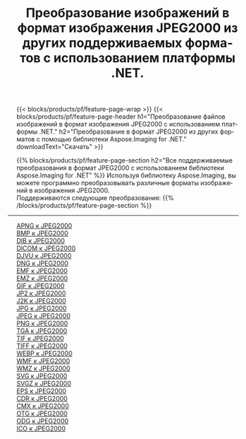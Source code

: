 ﻿---
title: Преобразование изображений в формат изображения JPEG2000 из других поддерживаемых форматов с использованием платформы .NET. 
weight: 3920
url: /ru/net/conversion/to/jpeg2000 
lang: ru
langdirlevel: 2
locales: zh-hans,ja,it,ru,de,es,fr,nl,id,lt,pl,pt,vi,tr,ko,zh-hant,ar,hi,th,sv,cs,uk,he
description: Используя библиотеку Aspose.Imaging for .NET, можно легко преобразовать в JPEG2000 другие поддерживаемые форматы изображений.
---

{{< blocks/products/pf/feature-page-wrap >}}
{{< blocks/products/pf/feature-page-header h1="Преобразование файлов изображений в формат изображения JPEG2000 с использованием платформы .NET." h2="Преобразование в формат JPEG2000 из других форматов с помощью библиотеки Aspose.Imaging for .NET." downloadText="Скачать" >}}


{{% blocks/products/pf/feature-page-section  h2="Все поддерживаемые преобразования в формат JPEG2000 с использованием библиотеки Aspose.Imaging for .NET" %}}
Используя библиотеку Aspose.Imaging, вы можете программно преобразовывать различные форматы изображений в изображения JPEG2000.
<br/>
Поддерживаются следующие преобразования:
{{% /blocks/products/pf/feature-page-section %}}
<div class="container-fluid productfamilypage bg-gray">
    <div class="convertypes bg-gray agp-content section">
        <div class="container">
		<hr style="margin-left:-20px;"/>
		<div class="row other-converters">
		    <div class='col-md-2 other-converter remove-lp remove-rp'><a href="/imaging/ru/net/conversion/apng-to-jpeg2000" >APNG к JPEG2000</a></div>
<div class='col-md-2 other-converter remove-lp remove-rp'><a href="/imaging/ru/net/conversion/bmp-to-jpeg2000" >BMP к JPEG2000</a></div>
<div class='col-md-2 other-converter remove-lp remove-rp'><a href="/imaging/ru/net/conversion/dib-to-jpeg2000" >DIB к JPEG2000</a></div>
<div class='col-md-2 other-converter remove-lp remove-rp'><a href="/imaging/ru/net/conversion/dicom-to-jpeg2000" >DICOM к JPEG2000</a></div>
<div class='col-md-2 other-converter remove-lp remove-rp'><a href="/imaging/ru/net/conversion/djvu-to-jpeg2000" >DJVU к JPEG2000</a></div>
<div class='col-md-2 other-converter remove-lp remove-rp'><a href="/imaging/ru/net/conversion/dng-to-jpeg2000" >DNG к JPEG2000</a></div>
<div class='col-md-2 other-converter remove-lp remove-rp'><a href="/imaging/ru/net/conversion/emf-to-jpeg2000" >EMF к JPEG2000</a></div>
<div class='col-md-2 other-converter remove-lp remove-rp'><a href="/imaging/ru/net/conversion/emz-to-jpeg2000" >EMZ к JPEG2000</a></div>
<div class='col-md-2 other-converter remove-lp remove-rp'><a href="/imaging/ru/net/conversion/gif-to-jpeg2000" >GIF к JPEG2000</a></div>
<div class='col-md-2 other-converter remove-lp remove-rp'><a href="/imaging/ru/net/conversion/jp2-to-jpeg2000" >JP2 к JPEG2000</a></div>
<div class='col-md-2 other-converter remove-lp remove-rp'><a href="/imaging/ru/net/conversion/j2k-to-jpeg2000" >J2K к JPEG2000</a></div>
<div class='col-md-2 other-converter remove-lp remove-rp'><a href="/imaging/ru/net/conversion/jpg-to-jpeg2000" >JPG к JPEG2000</a></div>
<div class='col-md-2 other-converter remove-lp remove-rp'><a href="/imaging/ru/net/conversion/jpeg-to-jpeg2000" >JPEG к JPEG2000</a></div>
<div class='col-md-2 other-converter remove-lp remove-rp'><a href="/imaging/ru/net/conversion/png-to-jpeg2000" >PNG к JPEG2000</a></div>
<div class='col-md-2 other-converter remove-lp remove-rp'><a href="/imaging/ru/net/conversion/tga-to-jpeg2000" >TGA к JPEG2000</a></div>
<div class='col-md-2 other-converter remove-lp remove-rp'><a href="/imaging/ru/net/conversion/tif-to-jpeg2000" >TIF к JPEG2000</a></div>
<div class='col-md-2 other-converter remove-lp remove-rp'><a href="/imaging/ru/net/conversion/tiff-to-jpeg2000" >TIFF к JPEG2000</a></div>
<div class='col-md-2 other-converter remove-lp remove-rp'><a href="/imaging/ru/net/conversion/webp-to-jpeg2000" >WEBP к JPEG2000</a></div>
<div class='col-md-2 other-converter remove-lp remove-rp'><a href="/imaging/ru/net/conversion/wmf-to-jpeg2000" >WMF к JPEG2000</a></div>
<div class='col-md-2 other-converter remove-lp remove-rp'><a href="/imaging/ru/net/conversion/wmz-to-jpeg2000" >WMZ к JPEG2000</a></div>
<div class='col-md-2 other-converter remove-lp remove-rp'><a href="/imaging/ru/net/conversion/svg-to-jpeg2000" >SVG к JPEG2000</a></div>
<div class='col-md-2 other-converter remove-lp remove-rp'><a href="/imaging/ru/net/conversion/svgz-to-jpeg2000" >SVGZ к JPEG2000</a></div>
<div class='col-md-2 other-converter remove-lp remove-rp'><a href="/imaging/ru/net/conversion/eps-to-jpeg2000" >EPS к JPEG2000</a></div>
<div class='col-md-2 other-converter remove-lp remove-rp'><a href="/imaging/ru/net/conversion/cdr-to-jpeg2000" >CDR к JPEG2000</a></div>
<div class='col-md-2 other-converter remove-lp remove-rp'><a href="/imaging/ru/net/conversion/cmx-to-jpeg2000" >CMX к JPEG2000</a></div>
<div class='col-md-2 other-converter remove-lp remove-rp'><a href="/imaging/ru/net/conversion/otg-to-jpeg2000" >OTG к JPEG2000</a></div>
<div class='col-md-2 other-converter remove-lp remove-rp'><a href="/imaging/ru/net/conversion/odg-to-jpeg2000" >ODG к JPEG2000</a></div>
<div class='col-md-2 other-converter remove-lp remove-rp'><a href="/imaging/ru/net/conversion/ico-to-jpeg2000" >ICO к JPEG2000</a></div>
                </div>
        </div>
    </div>
</div>
<br/>

